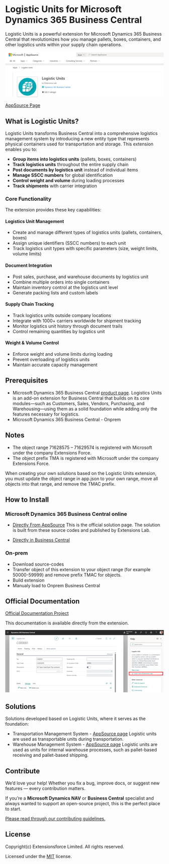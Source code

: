 # Logistic Units for Microsoft Dynamics 365 Business Central

Logistic Units is a powerful extension for Microsoft Dynamics 365 Business Central that revolutionizes how you manage pallets, boxes, containers, and other logistics units within your supply chain operations.

![Setup Image](github/mainpage/images/AppSource.png)

[AppSource Page](https://appsource.microsoft.com/en-us/product/dynamics-365-business-central/PUBID.extensionsforcelimited1647259189111%7CAID.logisticunits%7CPAPPID.c383b772-f29f-4c05-b1ac-7801c76750af?tab=Overview)

## What is Logistic Units?

Logistic Units transforms Business Central into a comprehensive logistics management system by introducing a new entity type that represents physical containers used for transportation and storage. This extension enables you to:

- **Group items into logistics units** (pallets, boxes, containers)
- **Track logistics units** throughout the entire supply chain
- **Post documents by logistics unit** instead of individual items
- **Manage SSCC numbers** for global identification
- **Control weight and volume** during loading processes
- **Track shipments** with carrier integration

### Core Functionality

The extension provides these key capabilities:

#### Logistics Unit Management

- Create and manage different types of logistics units (pallets, containers, boxes)
- Assign unique identifiers (SSCC numbers) to each unit
- Track logistics unit types with specific parameters (size, weight limits, volume limits)

#### Document Integration

- Post sales, purchase, and warehouse documents by logistics unit
- Combine multiple orders into single containers
- Maintain inventory control at the logistics unit level
- Generate packing lists and custom labels

#### Supply Chain Tracking

- Track logistics units outside company locations
- Integrate with 1000+ carriers worldwide for shipment tracking
- Monitor logistics unit history through document trails
- Control remaining quantities by logistics unit

#### Weight & Volume Control

- Enforce weight and volume limits during loading
- Prevent overloading of logistics units
- Maintain accurate capacity management

## Prerequisites

- Microsoft Dynamics 365 Business Central [product page](https://www.microsoft.com/en-us/dynamics-365/products/business-central). Logistics Units is an add-on extension for Business Central that builds on its core modules—such as Customers, Sales, Vendors, Purchasing, and Warehousing—using them as a solid foundation while adding only the features necessary for logistics.
- Microsoft Dynamics 365 Business Central - Onprem

## Notes

- The object range 71628575 – 71629574 is registered with Microsoft under the company Extensions Force.
- The object prefix TMA is registered with Microsoft under the company Extensions Force.

When creating your own solutions based on the Logistic Units extension, you must update the object range in app.json to your own range, move all objects into that range, and remove the TMAC prefix.

## How to Install

### Microsoft Dynamics 365 Business Central online

- [Directly From AppSource](https://appsource.microsoft.com/en-us/product/dynamics-365-business-central/PUBID.extensionsforcelimited1647259189111%7CAID.logisticunits%7CPAPPID.c383b772-f29f-4c05-b1ac-7801c76750af?tab=Overview) This is the official solution page. The solution is built from these source codes and published by Extensions Lab.

- [Directly in Business Central](github/mainpage/installation.md)

### On-prem

- Download source-codes
- Transfer object of this extension to your object range (for example 50000-59999) and remove prefix TMAC for objects.
- Build extension
- Manualy load to Onprem Business Central

## Official Documentation

[Official Documentation Project](https://github.com/Extensions-lab/logistic-units-help)

This documentation is available directly from the extension.

![Documentation inside Logistic Units extension](github/mainpage/images/DocumentationAvailability.png)

## Solutions

Solutions developed based on Logistic Units, where it serves as the foundation:

- Transportation Management System - [AppSource page](https://appsource.microsoft.com/en-us/product/dynamics-365-business-central/PUBID.extensionsforcelimited1647259189111%7CAID.tms%7CPAPPID.7bfc8c44-7cc8-4ba3-98d0-4f9964697a01?tab=Overview) Logistic units are used as transportable units during transportation.
- Warehouse Management System - [AppSource page](https://appsource.microsoft.com/en-us/product/dynamics-365-business-central/PUBID.extensionsforcelimited1647259189111%7CAID.wms%7CPAPPID.d09e4edd-debe-4736-aea8-79eaae3d1344?tab=Overview) Logistic units are used as units for internal warehouse processes, such as pallet-based receiving and pallet-based shipping.

## Contribute

We’d love your help!  Whether you fix a bug, improve docs, or suggest new features — every contribution matters.  

If you’re a **Microsoft Dynamics NAV** or **Business Central** specialist and always wanted to support an open-source project, this is the perfect place to start.

[Please read through our contributing guidelines.](CONTRIBUTING.md)

## License

Copyright(c) Extensionsforce Limited. All rights reserved.

Licensed under the [MIT](LICENSE) license.
